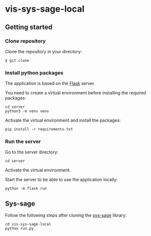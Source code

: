 # vis-sys-sage-local

## Getting started

### Clone repository

Clone the repository in your directory:

```console
$ git clone 
```

### Install python packages

The application is based on the [Flask](https://flask.palletsprojects.com/en/2.1.x/)  server.

You need to create a virtual environment before installing the required packages:

```console
cd server
python3 -m venv venv
```

Activate the virtual environment and install the packages:

```console
pip install -r requirements.txt
```

### Run the server

Go to the server directory:

```console
cd server
```

Activate the virtual environment.

Start the server to be able to use the application locally:

```console
python -m flask run 
```

## Sys-sage

Follow the following steps after cloning the [sys-sage](https://github.com/stepanvanecek/sys-sage) library:

```
cd vis-sys-sage-local
python run.py
```
